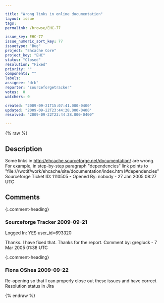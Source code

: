 ```yaml
---

title: "Wrong links in online documentation"
layout: issue
tags: 
permalink: /browse/EHC-77

issue_key: EHC-77
issue_numeric_sort_key: 77
issuetype: "Bug"
project: "Ehcache Core"
project_key: "EHC"
status: "Closed"
resolution: "Fixed"
priority: ""
components: ""
labels: 
assignee: "drb"
reporter: "sourceforgetracker"
votes:  0
watchers: 0

created: "2009-09-21T15:07:41.000-0400"
updated: "2009-09-22T23:44:28.000-0400"
resolved: "2009-09-22T23:44:28.000-0400"

---
```




{% raw %}



## Description

<div markdown="1" class="description">

Some links in 
http://ehcache.sourceforge.net/documentation/
are wrong.
For example, in step-by-step paragraph "dependencies" 
link points to
"file:///wotif/work/ehcache/site/documentation/index.htm
l#dependencies"
Sourceforge Ticket ID: 1110505 - Opened By: nobody - 27 Jan 2005 08:27 UTC

</div>

## Comments


{:.comment-heading}
### **Sourceforge Tracker** <span class="date">2009-09-21</span>

<div markdown="1" class="comment">

Logged In: YES 
user\_id=693320

Thanks. I have fixed that. Thanks for the report.
Comment by: gregluck - 7 Mar 2005 01:38 UTC

</div>


{:.comment-heading}
### **Fiona OShea** <span class="date">2009-09-22</span>

<div markdown="1" class="comment">

Re-opening so that I can properly close out these issues and have correct Resolution status in Jira

</div>



{% endraw %}
